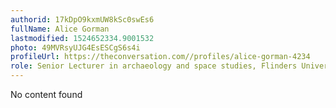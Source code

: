 ```yaml
---
authorid: 17kDpO9kxmUW8kSc0swEs6
fullName: Alice Gorman
lastmodified: 1524652334.9001532
photo: 49MVRsyUJG4EsESCgS6s4i
profileUrl: https://theconversation.com//profiles/alice-gorman-4234
role: Senior Lecturer in archaeology and space studies, Flinders University
---
```

No content found